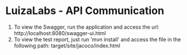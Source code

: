 # LuizaLabs - API Communication

1. To view the Swagger, run the application and access the url: http://localhost:8080/swagger-ui.html
2. To view the test report, just run 'mvn install' and access the file in the following path: target/site/jacoco/index.html
